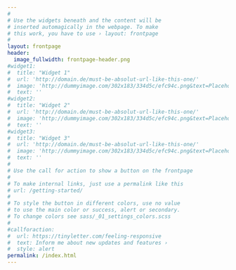 ```yaml
---
#
# Use the widgets beneath and the content will be
# inserted automagically in the webpage. To make
# this work, you have to use › layout: frontpage
#
layout: frontpage
header:
  image_fullwidth: frontpage-header.png
#widget1:
#  title: "Widget 1"
#  url: 'http://domain.de/must-be-absolut-url-like-this-one/'
#  image: 'http://dummyimage.com/302x183/334d5c/efc94c.png&text=Placeholder'
#  text: ''
#widget2:
#  title: "Widget 2"
#  url: 'http://domain.de/must-be-absolut-url-like-this-one/'
#  image: 'http://dummyimage.com/302x183/334d5c/efc94c.png&text=Placeholder'
#  text: ''
#widget3:
#  title: "Widget 3"
#  url: 'http://domain.de/must-be-absolut-url-like-this-one/'
#  image: 'http://dummyimage.com/302x183/334d5c/efc94c.png&text=Placeholder'
#  text: ''
#
# Use the call for action to show a button on the frontpage
#
# To make internal links, just use a permalink like this
# url: /getting-started/
#
# To style the button in different colors, use no value
# to use the main color or success, alert or secondary.
# To change colors see sass/_01_settings_colors.scss
#
#callforaction:
#  url: https://tinyletter.com/feeling-responsive
#  text: Inform me about new updates and features ›
#  style: alert
permalink: /index.html
---
```

<!--
<div id="videoModal" class="reveal-modal large" data-reveal="">
  <div class="flex-video widescreen vimeo" style="display: block;">
    <iframe width="1280" height="720" src="https://www.youtube.com/embed/3b5zCFSmVvU" frameborder="0" allowfullscreen></iframe>
  </div>
  <a class="close-reveal-modal">&#215;</a>
</div> -->

